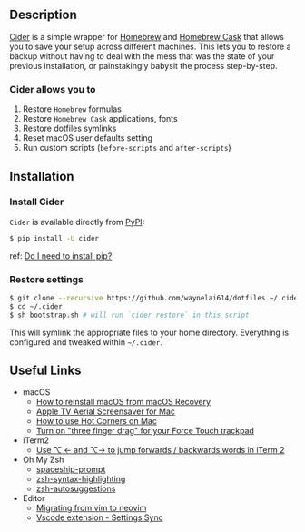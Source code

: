 ## Description
[Cider](https://github.com/msanders/cider) is a simple wrapper for [Homebrew](https://brew.sh/) and [Homebrew Cask](https://github.com/Homebrew/homebrew-cask) that allows you to save your setup across different machines. This lets you to restore a backup without having to deal with the mess that was the state of your previous installation, or painstakingly babysit the process step-by-step.

### Cider allows you to
1. Restore `Homebrew` formulas
2. Restore `Homebrew Cask` applications, fonts
3. Restore dotfiles symlinks
4. Reset macOS user defaults setting
5. Run custom scripts (`before-scripts` and `after-scripts`)

## Installation
### Install Cider
`Cider` is available directly from [PyPI](https://pypi.python.org/pypi/cider):
```sh
$ pip install -U cider
```
ref: [Do I need to install pip?](https://pip.pypa.io/en/stable/installing/#do-i-need-to-install-pip)

### Restore settings
```sh
$ git clone --recursive https://github.com/waynelai614/dotfiles ~/.cider
$ cd ~/.cider
$ sh bootstrap.sh # will run `cider restore` in this script
```

This will symlink the appropriate files to your home directory. Everything is
configured and tweaked within `~/.cider`.

## Useful Links
* macOS
  - [How to reinstall macOS from macOS Recovery](https://support.apple.com/zh-tw/HT204904)
  - [Apple TV Aerial Screensaver for Mac](https://github.com/JohnCoates/Aerial)
  - [How to use Hot Corners on Mac](https://www.imore.com/how-use-hot-corners-mac)
  - [Turn on "three finger drag" for your Force Touch trackpad](https://support.apple.com/zh-hk/HT204609)
* iTerm2
  - [Use ⌥ ← and ⌥→ to jump forwards / backwards words in iTerm 2](https://coderwall.com/p/h6yfda/use-and-to-jump-forwards-backwards-words-in-iterm-2-on-os-x)
* Oh My Zsh
  - [spaceship-prompt](https://github.com/denysdovhan/spaceship-prompt)
  - [zsh-syntax-highlighting](https://github.com/zsh-users/zsh-syntax-highlighting/blob/master/INSTALL.md)
  - [zsh-autosuggestions](https://github.com/zsh-users/zsh-autosuggestions/blob/master/INSTALL.md)
* Editor
  - [Migrating from vim to neovim](https://otaviovaladares.com/2018/09/30/migrating-to-nvim/)
  - [Vscode extension - Settings Sync](https://marketplace.visualstudio.com/items?itemName=Shan.code-settings-sync)
